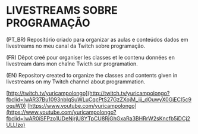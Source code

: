 # LIVESTREAMS SOBRE PROGRAMAÇÃO

(PT_BR) Repositório criado para organizar as aulas e conteúdos dados em livestreams no meu canal da Twitch sobre programação.

(FR) Dêpot creé pour organiser les classes et le contenu données en livestream dans mon chaîne Twicth sur programation.

(EN) Repository created to organize the classes and contents given in livestreams on my Twitch channel about programmation.



[http://twitch.tv/yuricampolongo](http://twitch.tv/yuricampolongo?fbclid=IwAR37Bu1093nbIqSuWLuCqcPtS27GzZXojM_jjj_dOuwyX0GjECI5c9oquW0)
[https://www.youtube.com/yuricampolongo](https://www.youtube.com/yuricampolongo?fbclid=IwAR0iSFPzo1UDeNjrjU8YTpCU8RjGhGxaRa3BHRrW2sKncfb5iDCj2ULLIzo)

